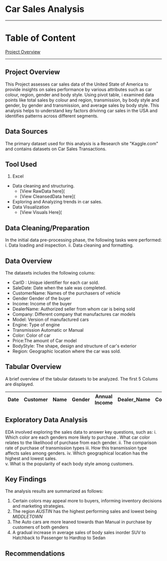 # Car Sales Analysis
---

# Table of Content

[Project Overview](#project-overview)

---

## Project Overview

This Project assesses car sales data of the United State of America to provide insights on sales performance by various attributes such as car colour, region, gender and body style. Using pivot table, i examined data points like total sales by colour and region, transmission, by body style and gender, by gender and transmission, and average sales by body style. This analysis helps to understand key factors drivinng car sales in the USA and identifies patterns across different segments.

## Data Sources

The primary dataset used for this analysis is a Research site "Kaggle.com" and contains datasets on Car Sales Transactions.

## Tool Used

1. Excel
- Data cleaning and structuring.
  - [View RawData here](
  - [View CleansedData here](
- Exploring and Analyzing trends in car sales. 
- Data Visualization
  - [View Visuals Here](

## Data Cleaning/Preparation

In the initial data pre-processing phase, the following tasks were performed:
i.	Data loading and inspection.
ii.	Data cleaning and formatting.

## Data Overview 

The datasets includes the following colums:

- 	CarID  : Unique identifier for each car sold.
- 	SaleDate: Date when the sale was completed.
-  CustomerName: Names of the purchasers of vehicle 
-  Gender Gender of the buyer 
-  Income: Income of the buyer
-  DealerName: Authorized seller from whom car is being sold
-  Company: Different company that manufactures car models
-  Model: Version of manufactured cars 
-  Engine: Type of engine
-  Transmission Automatic or Manual 
-  Color: Color of car
-  Price:The amount of Car model
-  BodyStyle: The shape, design and structure of car's exterior 
-  Region: Geographic location where the car was sold.

## Tabular Overview 

A brief overview of the tabular datasets to be analyzed. The first 5 Colums are displayed.

|Date|	Customer| Name|	Gender|	Annual Income|	Dealer_Name|	Company|	Model|	Engine|	Transmission|	Color	Price|	Dealer_No| 	Body Style|	Phone|	Dealer_Region|
|----|-----|-----|-----|----|-----|-----|-----|----|-----|-----|-----|----|-----|-----|


## Exploratory Data Analysis

EDA involved exploring the sales data to answer key questions, such as:
i.	Which color are each genders more likely to purchase . What car color relates to the likelihood of purchase from each gender. 
ii.	The comparison rate of purchase of transmission types 
iii.	How this transmission type affects sales among genders.
iv.	Which geographical location has the highest and lowest sales.  
v.	What is the popularity of each body style among customers.

## Key Findings
The analysis results are summarized as follows:
1.	Certain colors may appeal more to buyers, informing inventory decisions and marketing strategies. 
2.	The region *AUSTIN* has the highest performing sales and lowest being *MIDDLETOWN*
3.	The Auto cars are more leaned towards than Manual in purchase by customers of both genders
4.	 A gradual increase in average sales of body sales inorder SUV to Hatchback to Passenger to Hardtop to Sedan  

## Recommendations
  
